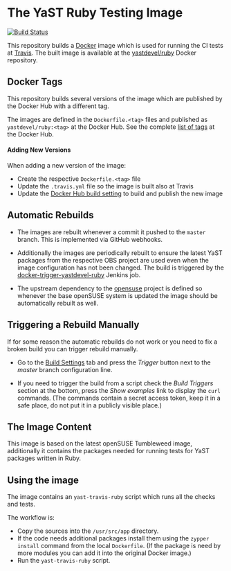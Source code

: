# The YaST Ruby Testing Image

[![Build Status](https://travis-ci.org/yast/docker-yast-ruby.svg?branch=master)](https://travis-ci.org/yast/docker-yast-ruby)

This repository builds a [Docker](https://www.docker.com/) image which is used
for running the CI tests at [Travis](https://travis-ci.org/).
The built image is available at the [yastdevel/ruby](
https://hub.docker.com/r/yastdevel/ruby/) Docker repository.

## Docker Tags

This repository builds several versions of the image which are published
by the Docker Hub with a different tag.

The images are defined in the `Dockerfile.<tag>` files and published as
`yastdevel/ruby:<tag>` at the Docker Hub. See the complete [list of tags](
https://hub.docker.com/r/yastdevel/ruby/tags/) at the Docker Hub.

#### Adding New Versions

When adding a new version of the image:

- Create the respective `Dockerfile.<tag>` file
- Update the `.travis.yml` file so the image is built also at Travis
- Update the [Docker Hub build setting](
  https://hub.docker.com/r/yastdevel/ruby/~/settings/automated-builds/) to
  build and publish the new image

## Automatic Rebuilds

- The images are rebuilt whenever a commit it pushed to the `master` branch.
  This is implemented via GitHub webhooks.

- Additionally the images are periodically rebuilt to ensure the latest YaST
  packages from the respective  OBS project are used even when the image
  configuration has not been changed.
  The build is triggered by the [docker-trigger-yastdevel-ruby](
  https://ci.opensuse.org/view/Yast/job/docker-trigger-yastdevel-ruby/)
  Jenkins job.

- The upstream dependency to the [opensuse](https://hub.docker.com/_/opensuse/)
  project is defined so whenever the base openSUSE system is updated the image
  should be automatically rebuilt as well.

## Triggering a Rebuild Manually

If for some reason the automatic rebuilds do not work or you need to fix
a broken build you can trigger rebuild manually.

- Go to the [Build Settings](
https://hub.docker.com/r/yastdevel/ruby/~/settings/automated-builds/) tab
and press the *Trigger* button next to the *master* branch configuration line.

- If you need to trigger the build from a script check the *Build Triggers*
section at the bottom, press the *Show examples* link to display the `curl`
commands. (The commands contain a secret access token, keep it in a safe place,
do not put it in a publicly visible place.)

## The Image Content

This image is based on the latest openSUSE Tumbleweed image, additionally
it contains the packages needed for running tests for YaST packages written
in Ruby.

## Using the image

The image contains an `yast-travis-ruby` script which runs all the checks and tests.

The workflow is:

- Copy the sources into the `/usr/src/app` directory.
- If the code needs additional packages install them using the `zypper install`
  command from the local `Dockerfile`. (If the package is need by more modules
  you can add it into the original Docker image.)
- Run the `yast-travis-ruby` script.


